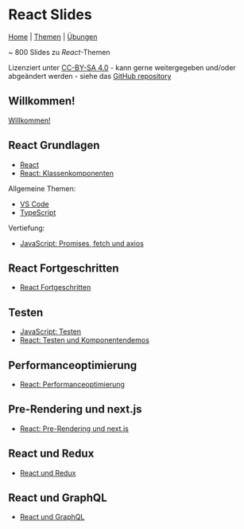# React Slides

[Home](./index.html) | [Themen](./react-topics-de.html) | [Übungen](https://github.com/marko-knoebl/slides/tree/master/exercises)

~ 800 Slides zu _React_-Themen

Lizenziert unter [CC-BY-SA 4.0](https://creativecommons.org/licenses/by-sa/4.0/) - kann gerne weitergegeben und/oder abgeändert werden - siehe das [GitHub repository](https://github.com/marko-knoebl/slides)

## Willkommen!

[Willkommen!](welcome-de.html)

## React Grundlagen

- [React](react-en.html)
- [React: Klassenkomponenten](react-class-components-en.html)

Allgemeine Themen:

- [VS Code](vs-code-en.html)
- [TypeScript](typescript-en.html)

Vertiefung:

- [JavaScript: Promises, fetch und axios](javascript-promises-fetch-and-axios-en.html)

## React Fortgeschritten

- [React Fortgeschritten](react-advanced-en.html)

## Testen

- [JavaScript: Testen](javascript-testing-en.html)
- [React: Testen und Komponentendemos](react-testing-and-component-demos-en.html)

## Performanceoptimierung

- [React: Performanceoptimierung](react-performance-optimization-en.html)

## Pre-Rendering und next.js

- [React: Pre-Rendering und next.js](react-pre-rendering-and-nextjs-en.html)

## React und Redux

- [React und Redux](react-and-redux-en.html)

## React und GraphQL

- [React und GraphQL](react-graphql-en.html)
